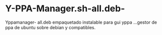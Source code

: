 # Y-PPA-Manager.sh-all.deb-
Yppamanager- all.deb empaquetado instalable para gui yppa ...gestor de ppa de ubuntu sobre debian y compatibles.

